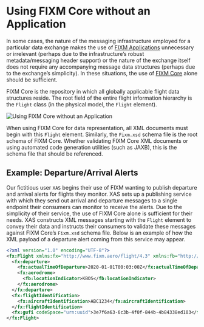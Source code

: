 # Using FIXM Core without an Application

In some cases, the nature of the messaging infrastructure employed for a
particular data exchange makes the use of [FIXM Applications](general-guidance/applications.md) unnecessary or irrelevant (perhaps due to the infrastructure’s robust metadata/messaging header support) or the nature of the exchange itself does not require any accompanying message data structures (perhaps due to the exchange’s simplicity). In these situations, the use of [FIXM Core](general-guidance/fixm-core.md) alone should be sufficient.

FIXM Core is the repository in which all globally applicable flight data
structures reside. The root field of the entire flight information
hierarchy is the `Flight` class (in the physical model, the `Flight`
element).

![Using FIXM Core without an Application](.//media/other-using-fixm-fixm-core-without-an-application-library-01.png "Using FIXM Core without an Application")

When using FIXM Core for data representation, all XML documents must
begin with this `Flight` element. Similarly, the `Fixm.xsd` schema file is
the root schema of FIXM Core. Whether validating FIXM Core XML documents
or using automated code generation utilities (such as JAXB), this is the
schema file that should be referenced.

## Example: Departure/Arrival Alerts

Our fictitious user `XAS` begins their use of FIXM wanting to publish
departure and arrival alerts for flights they monitor. XAS sets up a
publishing service with which they send out arrival and departure
messages to a single endpoint their consumers can monitor to receive the
alerts. Due to the simplicity of their service, the use of FIXM Core
alone is sufficient for their needs. XAS constructs XML messages
starting with the `Flight` element to convey their data and instructs
their consumers to validate these messages against FIXM Core’s `Fixm.xsd`
schema file. Below is an example of how the XML payload of a departure
alert coming from this service may appear.

``` xml
<?xml version="1.0" encoding="UTF-8"?>
<fx:Flight xmlns:fx="http://www.fixm.aero/flight/4.3" xmlns:fb="http://www.fixm.aero/base/4.3">
  <fx:departure>
    <fx:actualTimeOfDeparture>2020-01-01T00:03:00Z</fx:actualTimeOfDeparture>
    <fx:aerodrome>
      <fb:locationIndicator>KBOS</fb:locationIndicator>
    </fx:aerodrome>
  </fx:departure>
  <fx:flightIdentification>
    <fx:aircraftIdentification>ABC1234</fx:aircraftIdentification>
  </fx:flightIdentification>
  <fx:gufi codeSpace="urn:uuid">3e7f6a63-6c3b-4f0f-844b-4b84338ed103</fx:gufi>
</fx:Flight>
```
